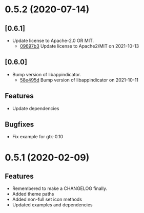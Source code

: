 # 0.5.2 (2020-07-14)

## \[0.6.1]

- Update license to Apache-2.0 OR MIT.
  - [09697b3](https://github.com/tauri-apps/javascriptcore-rs/commit/09697b31188818260275b5ac99ea701c8351d3cd) Update license to Apache2/MIT on 2021-10-13

## \[0.6.0]

- Bump version of libappindicator.
  - [58e495d](https://github.com/tauri-apps/javascriptcore-rs/commit/58e495dd72d445567b7b2bbc15669e8d42f93377) Bump version of libappindicator on 2021-10-11

## Features

- Update dependencies

## Bugfixes

- Fix example for gtk-0.10

# 0.5.1 (2020-02-09)

## Features

- Remembered to make a CHANGELOG finally.
- Added theme paths
- Added non-full set icon methods
- Updated examples and dependencies
